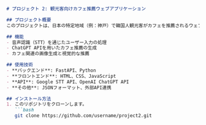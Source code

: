 

```markdown
# プロジェクト 2: 観光客向けカフェ推薦ウェブアプリケーション

## プロジェクト概要
このプロジェクトは、日本の特定地域（例：神戸）で韓国人観光客がカフェを推薦されるウェブアプリケーションです。ユーザーの音声入力をSTT（Speech to Text）を通じてテキストに変換し、ChatGPT APIを使用して条件に合ったカフェリストと生成された画像を提供します。

## 機能
- 音声認識（STT）を通じたユーザー入力の処理
- ChatGPT APIを用いたカフェ推薦の生成
- カフェ関連の画像生成と視覚的な推薦

## 使用技術
- **バックエンド**: FastAPI、Python
- **フロントエンド**: HTML、CSS、JavaScript
- **API**: Google STT API、OpenAI ChatGPT API
- **その他**: JSONフォーマット、外部API連携

## インストール方法
1. このリポジトリをクローンします。
   ```bash
   git clone https://github.com/username/project2.git
